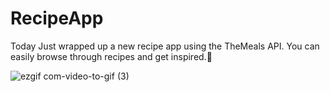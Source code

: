 # RecipeApp

Today  Just wrapped up a new recipe app using the TheMeals API. You can easily browse through recipes and get inspired.🍴


![ezgif com-video-to-gif (3)](https://github.com/MertSolgun/RecipeApp/assets/115940928/fc5fe8b8-a2c3-4685-98ca-27871c0171bc)
